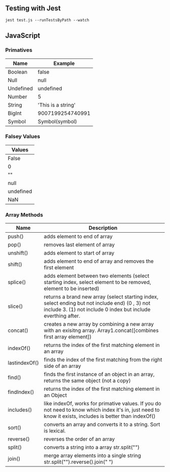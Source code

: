 ## Testing with Jest

```
jest test.js --runTestsByPath --watch
```

## JavaScript

### Primatives

| Name      | Example            |
| --------- | ------------------ |
| Boolean   | false              |
| Null      | null               |
| Undefined | undefined          |
| Number    | 5                  |
| String    | 'This is a string' |
| BigInt    | 9007199254740991   |
| Symbol    | Symbol(symbol)     |

### Falsey Values

| Values    |
| --------- |
| False     |
| 0         |
| ""        |
| null      |
| undefined |
| NaN       |

### Array Methods

| Name          | Description                                                                                                                                                      |
| ------------- | ---------------------------------------------------------------------------------------------------------------------------------------------------------------- |
| push()        | adds element to end of array                                                                                                                                     |
| pop()         | removes last element of array                                                                                                                                    |
| unshift()     | adds element to start of array                                                                                                                                   |
| shift()       | adds element to end of array and removes the first element                                                                                                       |
| splice()      | adds element between two elements (select starting index, select element to be removed, element to be inserted)                                                  |
| slice()       | returns a brand new array (select starting index, select ending but not include end) (0 , 3) not include 3. (1) not include 0 index but include everthing after. |
| concat()      | creates a new array by combining a new array with an exisitng array. Array1.concat([combines first array element])                                               |
| indexOf()     | returns the index of the first matching element in an array                                                                                                      |
| lastindexOf() | finds the index of the first matching from the right side of an array                                                                                            |
| find()        | finds the first instance of an object in an array, returns the same object (not a copy)                                                                          |
| findIndex()   | returns the index of the first matching element in an Object                                                                                                     |
| includes()    | like indexOf, works for primative values. If you do not need to know which index it's in, just need to know it exists, includes is better than indexOf()         |
| sort()        | converts an array and converts it to a string. Sort is lexical.                                                                                                  |
| reverse()     | reverses the order of an array                                                                                                                                   |
| split()       | converts a string into a array str.split("")                                                                                                                     |
| join()        | merge array elements into a single string str.split("").reverse().join(" ")                                                                                      |
